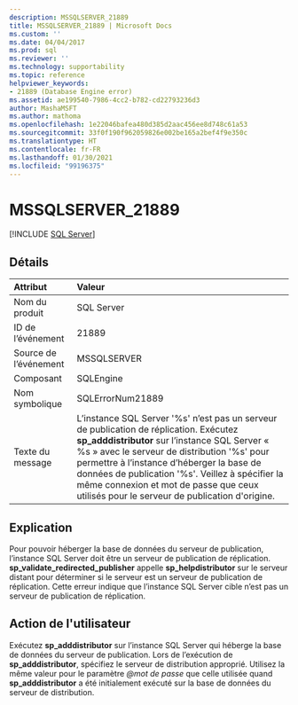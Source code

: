 ```yaml
---
description: MSSQLSERVER_21889
title: MSSQLSERVER_21889 | Microsoft Docs
ms.custom: ''
ms.date: 04/04/2017
ms.prod: sql
ms.reviewer: ''
ms.technology: supportability
ms.topic: reference
helpviewer_keywords:
- 21889 (Database Engine error)
ms.assetid: ae199540-7986-4cc2-b782-cd22793236d3
author: MashaMSFT
ms.author: mathoma
ms.openlocfilehash: 1e22046bafea480d385d2aac456ee8d748c61a53
ms.sourcegitcommit: 33f0f190f962059826e002be165a2bef4f9e350c
ms.translationtype: HT
ms.contentlocale: fr-FR
ms.lasthandoff: 01/30/2021
ms.locfileid: "99196375"
---
```

# <a name="mssqlserver_21889"></a>MSSQLSERVER_21889
 [!INCLUDE [SQL Server](../../includes/applies-to-version/sqlserver.md)]
  
## <a name="details"></a>Détails  
  
| Attribut | Valeur |  
| :-------- | :---- |  
|Nom du produit|SQL Server|  
|ID de l’événement|21889|  
|Source de l’événement|MSSQLSERVER|  
|Composant|SQLEngine|  
|Nom symbolique|SQLErrorNum21889|  
|Texte du message|L’instance SQL Server '%s' n’est pas un serveur de publication de réplication. Exécutez **sp_adddistributor** sur l’instance SQL Server « %s » avec le serveur de distribution '%s' pour permettre à l’instance d’héberger la base de données de publication '%s'. Veillez à spécifier la même connexion et mot de passe que ceux utilisés pour le serveur de publication d'origine.|  
  
## <a name="explanation"></a>Explication  
Pour pouvoir héberger la base de données du serveur de publication, l’instance SQL Server doit être un serveur de publication de réplication. **sp_validate_redirected_publisher** appelle **sp_helpdistributor** sur le serveur distant pour déterminer si le serveur est un serveur de publication de réplication. Cette erreur indique que l’instance SQL Server cible n’est pas un serveur de publication de réplication.  
  
## <a name="user-action"></a>Action de l'utilisateur  
Exécutez **sp_adddistributor** sur l’instance SQL Server qui héberge la base de données du serveur de publication. Lors de l’exécution de **sp_adddistributor**, spécifiez le serveur de distribution approprié. Utilisez la même valeur pour le paramètre *\@mot de passe* que celle utilisée quand **sp_adddistributor** a été initialement exécuté sur la base de données du serveur de distribution.  
  
